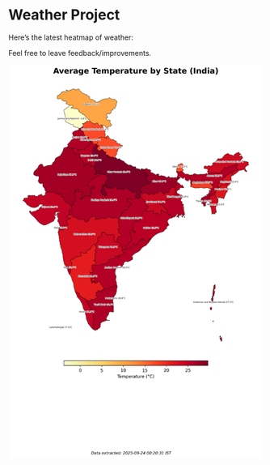 # Weather Project

Here’s the latest heatmap of weather:

Feel free to leave feedback/improvements.

![India Heatmap](docs/assets/india_heatmap.png?v=D2EBF9)
